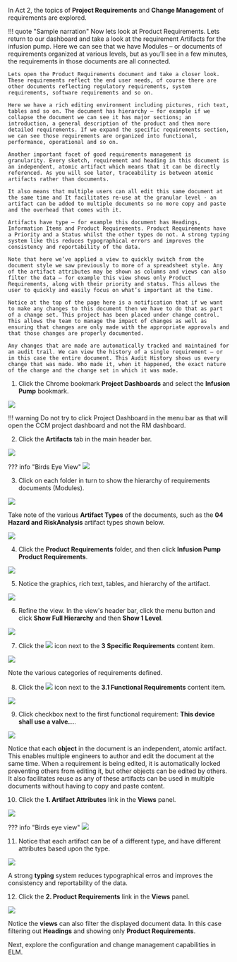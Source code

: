In Act 2, the topics of **Project Requirements** and **Change Management** of requirements are explored.

!!! quote "Sample narration"
    Now lets look at Product Requirements. Lets return to our dashboard and take a look at the requirement Artifacts for the infusion pump. Here we can see that we have Modules – or documents of requirements organized at various levels, but as you’ll see in a few minutes, the requirements in those documents are all connected.

    Lets open the Product Requirements document and take a closer look. These requirements reflect the end user needs, of course there are other documents reflecting regulatory requirements, system requirements, software requirements and so on.

    Here we have a rich editing environment including pictures, rich text, tables and so on. The document has hierarchy – for example if we collapse the document we can see it has major sections; an introduction, a general description of the product and then more detailed requirements. If we expand the specific requirements section, we can see those requirements are organized into functional, performance, operational and so on.

    Another important facet of good requirements management is granularity. Every sketch, requirement and heading in this document is an independent, atomic artifact which means that it can be directly referenced. As you will see later, traceability is between atomic artifacts rather than documents.

    It also means that multiple users can all edit this same document at the same time and It facilitates re-use at the granular level - an artifact can be added to multiple documents so no more copy and paste and the overhead that comes with it.

    Artifacts have type – for example this document has Headings, Information Items and Product Requirements. Product Requirements have a Priority and a Status whilst the other types do not. A strong typing system like this reduces typographical errors and improves the consistency and reportability of the data.

    Note that here we’ve applied a view to quickly switch from the document style we saw previously to more of a spreadsheet style. Any of the artifact attributes may be shown as columns and views can also filter the data – for example this view shows only Product Requirements, along with their priority and status. This allows the user to quickly and easily focus on what’s important at the time.

    Notice at the top of the page here is a notification that if we want to make any changes to this document then we have to do that as part of a change set. This project has been placed under change control. This allows the team to manage the impact of changes as well as ensuring that changes are only made with the appropriate approvals and that those changes are properly documented.

    Any changes that are made are automatically tracked and maintained for an audit trail. We can view the history of a single requirement – or in this case the entire document. This Audit History shows us every change that was made. Who made it, when it happened, the exact nature of the change and the change set in which it was made.

1. Click the Chrome bookmark **Project Dashboards** and select the **Infusion Pump** bookmark.

![](_attachments/ReturnToDashboard.png)

!!! warning
    Do not try to click Project Dashboard in the menu bar as that will open the CCM project dashboard and not the RM dashboard.

2. Click the **Artifacts** tab in the main header bar.

![](_attachments/HeaderBar-Artifacts.png)

??? info "Birds Eye View"
    ![](_attachments/HeaderBar-BEV.png)

3. Click on each folder in turn to show the hierarchy of requirements documents (Modules).

![](_attachments/Artifacts.png)

Take note of the various **Artifact Types** of the documents, such as the **04 Hazard and RiskAnalysis** artifact types shown below.

![](_attachments/ArtifactTypes.png)

4. Click the **Product Requirements** folder, and then click **Infusion Pump Product Requirements**.

![](_attachments/Artifacts-ProductRequirements.png)

5. Notice the graphics, rich text, tables, and hierarchy of the artifact.

![](_attachments/Artifacts-ProductRequirements-HighLevel.png)

6. Refine the view. In the view's header bar, click the menu button and click **Show Full Hierarchy** and then **Show 1 Level**.

![](_attachments/Artifacts-ProductRequirements-1level.png)

7. Click the ![](_attachments/ExpandIcon.png) icon next to the **3 Specific Requirements** content item.

![](_attachments/Artifacts-ProductRequirements-1levelView.png)

Note the various categories of requirements defined.

8. Click the ![](_attachments/ExpandIcon.png) icon next to the **3.1 Functional Requirements** content item.

![](_attachments/Artifacts-ProductRequirements-FunctionalRequirements.png)

9. Click checkbox next to the first functional requirement: **This device shall use a valve...**.

![](_attachments/Artifacts-ProductRequirements-FunctionalRequirements-1stItem.png)

Notice that each **object** in the document is an independent, atomic artifact.  This enables multiple engineers to author and edit the document at the same time. When a requirement is being edited, it is automatically locked preventing others from editing it, but other objects can be edited by others. It also facilitates reuse as any of these artifacts can be used in multiple documents without having to copy and paste content.

10. Click the **1. Artifact Attributes** link in the **Views** panel.

![](_attachments/Artifacts-ViewsMenu.png)

??? info "Birds eye view"
    ![](_attachments/Artifacts-ViewsMenu-BEV.png)

11. Notice that each artifact can be of a different type, and have different attributes based upon the type.

![](_attachments/Artifacts-ArtifactTypes.png)

A strong **typing** system reduces typographical erros and improves the consistency and reportability of the data.

12. Click the **2. Product Requirements** link in the **Views** panel.

![](_attachments/Artifacts-ViewsMenu-2.png)

Notice the **views** can also filter the displayed document data.  In this case filtering out **Headings** and showing only **Product Requirements**.

Next, explore the configuration and change management capabilities in ELM.

